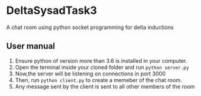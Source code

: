 # DeltaSysadTask3

A chat room using python socket programming for delta inductions

## User manual

1. Ensure python of version more than 3.6 is installed in your computer.
2. Open the terminal inside your cloned folder and run ```python server.py```
3. Now,the server will be listening on connections in port 3000
4. Then, run ```python client.py``` to create a memeber of the chat room.
5. Any message sent by the client is sent to all other members of the room
